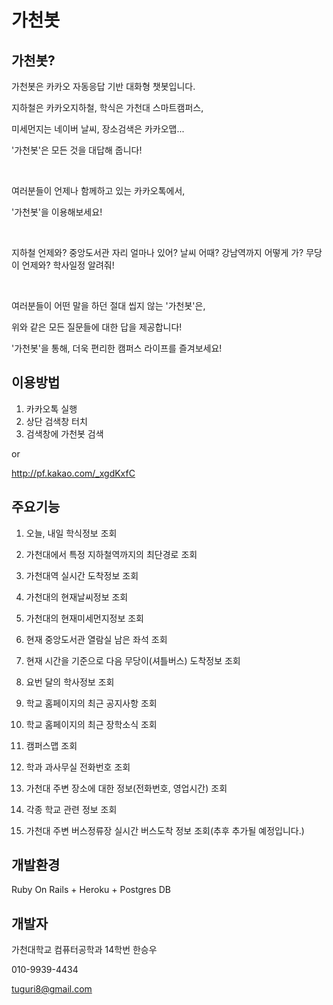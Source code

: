 # 가천봇

## 가천봇?

가천봇은 카카오 자동응답 기반 대화형 챗봇입니다.



지하철은 카카오지하철, 학식은 가천대 스마트캠퍼스,

미세먼지는 네이버 날씨, 장소검색은 카카오맵...



'가천봇'은 모든 것을 대답해 줍니다!

​     

여러분들이 언제나 함께하고 있는 카카오톡에서, 

'가천봇'을 이용해보세요!

​     

지하철 언제와? 중앙도서관 자리 얼마나 있어? 날씨 어때? 강남역까지 어떻게 가? 무당이 언제와? 학사일정 알려줘!

​     

여러분들이 어떤 말을 하던 절대 씹지 않는 '가천봇'은, 

위와 같은 모든 질문들에 대한 답을 제공합니다!



'가천봇'을 통해, 더욱 편리한 캠퍼스 라이프를 즐겨보세요!

## 이용방법

1. 카카오톡 실행
2. 상단 검색창 터치
3. 검색창에 가천봇 검색

 or

http://pf.kakao.com/_xgdKxfC



## 주요기능

1. 오늘, 내일 학식정보 조회
2. 가천대에서 특정 지하철역까지의 최단경로 조회
3. 가천대역 실시간 도착정보 조회
4. 가천대의 현재날씨정보 조회

5. 가천대의 현재미세먼지정보 조회


6. 현재 중앙도서관 열람실 남은 좌석 조회
7. 현재 시간을 기준으로 다음 무당이(셔틀버스) 도착정보 조회
8. 요번 달의 학사정보 조회
9. 학교 홈페이지의 최근 공지사항 조회
10. 학교 홈페이지의 최근 장학소식 조회
11. 캠퍼스맵 조회
12. 학과 과사무실 전화번호 조회
13. 가천대 주변 장소에 대한 정보(전화번호, 영업시간) 조회
14. 각종 학교 관련 정보 조회
15. 가천대 주변 버스정류장 실시간 버스도착 정보 조회(추후 추가될 예정입니다.)



## 개발환경

Ruby On Rails + Heroku + Postgres DB

## 개발자

가천대학교 컴퓨터공학과 14학번 한승우

010-9939-4434

tuguri8@gmail.com



